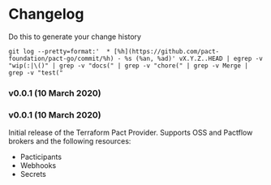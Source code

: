 # Changelog
Do this to generate your change history

    git log --pretty=format:'  * [%h](https://github.com/pact-foundation/pact-go/commit/%h) - %s (%an, %ad)' vX.Y.Z..HEAD | egrep -v "wip(:|\()" | grep -v "docs(" | grep -v "chore(" | grep -v Merge | grep -v "test("

<a name="0.0.1"></a>

### v0.0.1 (10 March 2020)


### v0.0.1 (10 March 2020)


Initial release of the Terraform Pact Provider. Supports OSS and Pactflow brokers and the following resources:

* Pacticipants
* Webhooks
* Secrets

